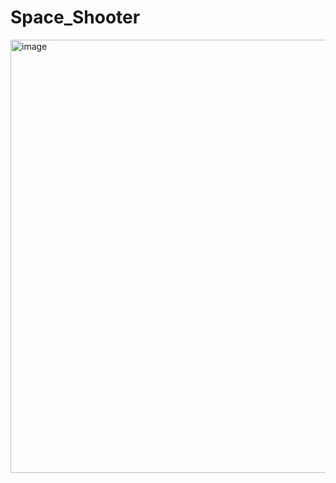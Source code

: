 # Space_Shooter
<img width="1227" height="693" alt="image" src="https://github.com/user-attachments/assets/ec2478a6-f8c0-4915-b1a3-097bc34e2546" />
